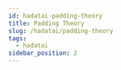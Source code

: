 ```yaml
---
id: hadatai-padding-theory
title: Padding Theory
slug: /hadatai/padding-theory
tags:
  - hadatai
sidebar_position: 2
---
```

